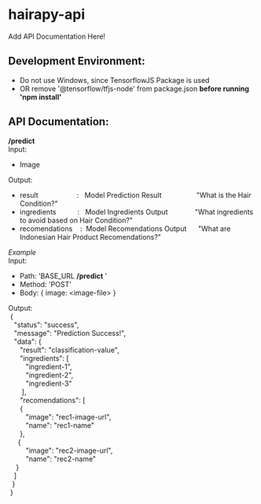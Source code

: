 ﻿# hairapy-api
Add API Documentation Here!

## Development Environment:
- Do not use Windows, since TensorflowJS Package is used
- OR remove '@tensorflow/tfjs-node' from package.json
**before running 'npm install'**  

## API Documentation:
**/predict**  
Input:
- Image

Output:
- result&nbsp;&nbsp;&nbsp;&nbsp;&nbsp;&nbsp;&nbsp;&nbsp;&nbsp;&nbsp;&nbsp;&nbsp;&nbsp;&nbsp;&nbsp;&nbsp;&nbsp;&nbsp;&nbsp;&nbsp;:&nbsp;&nbsp;&nbsp;Model Prediction Result&nbsp;&nbsp;&nbsp;&nbsp;&nbsp;&nbsp;&nbsp;&nbsp;&nbsp;&nbsp;&nbsp;&nbsp;&nbsp;&nbsp;&nbsp;&nbsp;&nbsp;&nbsp;"What is the Hair Condition?"
- ingredients&nbsp;&nbsp;&nbsp;&nbsp;&nbsp;&nbsp;&nbsp;&nbsp;&nbsp;&nbsp;&nbsp;:&nbsp;&nbsp;&nbsp;Model Ingredients Output&nbsp;&nbsp;&nbsp;&nbsp;&nbsp;&nbsp;&nbsp;&nbsp;&nbsp;&nbsp;&nbsp;&nbsp;&nbsp;&nbsp;"What ingredients to avoid based on Hair Condition?"
- recomendations&nbsp;&nbsp;&nbsp;&nbsp;:&nbsp;&nbsp;Model Recomendations Output&nbsp;&nbsp;&nbsp;&nbsp;&nbsp;&nbsp;"What are Indonesian Hair Product Recomendations?"

*Example*  
Input:
- Path:  'BASE_URL
**/predict**
'
- Method: 'POST'
- Body: { image: \<image-file\> }  

Output:  
&nbsp;{  
&nbsp;&nbsp;&nbsp;"status": "success",  
&nbsp;&nbsp;&nbsp;"message": "Prediction Success!",  
&nbsp;&nbsp;&nbsp;"data": {  
&nbsp;&nbsp;&nbsp;&nbsp;&nbsp;&nbsp;"result": "classification-value",  
&nbsp;&nbsp;&nbsp;&nbsp;&nbsp;&nbsp;"ingredients": [  
&nbsp;&nbsp;&nbsp;&nbsp;&nbsp;&nbsp;&nbsp;&nbsp;&nbsp;"ingredient-1",  
&nbsp;&nbsp;&nbsp;&nbsp;&nbsp;&nbsp;&nbsp;&nbsp;&nbsp;"ingredient-2",  
&nbsp;&nbsp;&nbsp;&nbsp;&nbsp;&nbsp;&nbsp;&nbsp;&nbsp;"ingredient-3"  
&nbsp;&nbsp;&nbsp;&nbsp;&nbsp;&nbsp;&nbsp;],  
&nbsp;&nbsp;&nbsp;&nbsp;&nbsp;&nbsp;"recomendations": [  
&nbsp;&nbsp;&nbsp;&nbsp;&nbsp;&nbsp;{  
&nbsp;&nbsp;&nbsp;&nbsp;&nbsp;&nbsp;&nbsp;&nbsp;&nbsp;"image": "rec1-image-url",  
&nbsp;&nbsp;&nbsp;&nbsp;&nbsp;&nbsp;&nbsp;&nbsp;&nbsp;"name": "rec1-name"  
&nbsp;&nbsp;&nbsp;&nbsp;&nbsp;&nbsp;},  
&nbsp;&nbsp;&nbsp;&nbsp;&nbsp;{  
&nbsp;&nbsp;&nbsp;&nbsp;&nbsp;&nbsp;&nbsp;&nbsp;&nbsp;"image": "rec2-image-url",  
&nbsp;&nbsp;&nbsp;&nbsp;&nbsp;&nbsp;&nbsp;&nbsp;&nbsp;"name": "rec2-name"  
&nbsp;&nbsp;&nbsp;&nbsp;}  
&nbsp;&nbsp;&nbsp;]  
&nbsp;&nbsp;}  
&nbsp;}  
